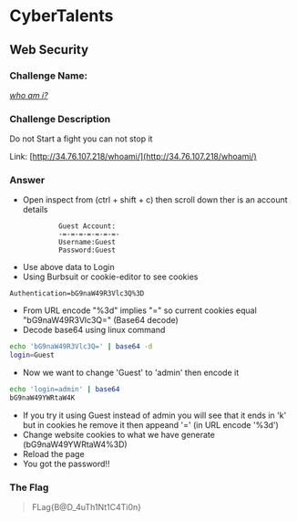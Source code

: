 # CyberTalents
## Web Security

### Challenge Name:
 [*who am i?*](https://cybertalents.com/challenges/web/who-am-i)
 
### Challenge Description
Do not Start a fight you can not stop it


Link: [http://34.76.107.218/whoami/](http://34.76.107.218/whoami/)

### Answer
* Open inspect from (ctrl + shift + c) then scroll down ther is an account details
```
			Guest Account:
			-=-=-=-=-=-=-=-
			Username:Guest
		    Password:Guest  
```
* Use above data to Login 
* Using Burbsuit or cookie-editor to see cookies
```
Authentication=bG9naW49R3Vlc3Q%3D
```
* From URL encode "%3d" implies "=" so current cookies equal "bG9naW49R3Vlc3Q=" (Base64 decode)
* Decode base64 using linux command
```bash
echo 'bG9naW49R3Vlc3Q=' | base64 -d
login=Guest
```
* Now we want to change 'Guest' to 'admin' then encode it
```bash
echo 'login=admin' | base64
bG9naW49YWRtaW4K
```
* If you try it using Guest instead of admin you will see that it ends in 'k' but in cookies he remove it then appeand '=' (in URL encode '%3d')
* Change website cookies to what we have generate (bG9naW49YWRtaW4%3D)
* Reload the page
* You got the password!!


### The Flag
 > FLag{B@D_4uTh1Nt1C4Ti0n}  
